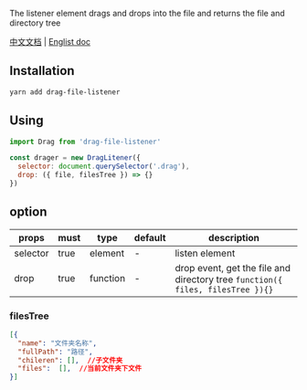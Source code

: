 The listener element drags and drops into the file and returns the file and directory tree

[中文文档](https://github.com/JakeLaoyu/drag-file-listener/blob/master/README.zh-CN.md) | [Englist doc](https://github.com/JakeLaoyu/drag-file-listener/blob/master/README.md)

## Installation

```sh
yarn add drag-file-listener
```

## Using

```js
import Drag from 'drag-file-listener'

const drager = new DragLitener({
  selector: document.querySelector('.drag'),
  drop: ({ file, filesTree }) => {}
})
```

## option

| props    | must | type     | default | description                                                                    |
| -------- | ---- | -------- | ------- | ------------------------------------------------------------------------------ |
| selector | true | element  | -       | listen element                                                                 |
| drop     | true | function | -       | drop event, get the file and directory tree `function({ files, filesTree }){}` |

### filesTree

```json
[{
  "name": "文件夹名称",
  "fullPath": "路径",
  "chileren": [],  //子文件夹
  "files":  [],  //当前文件夹下文件
}]
```
